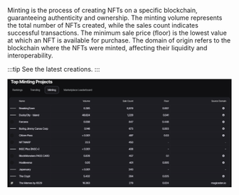Minting is the process of creating NFTs on a specific blockchain, guaranteeing authenticity and ownership. The minting volume represents the total number of NFTs created, while the sales count indicates successful transactions. The minimum sale price (floor) is the lowest value at which an NFT is available for purchase. The domain of origin refers to the blockchain where the NFTs were minted, affecting their liquidity and interoperability.


:::tip See the latest creations.
:::

![Minting ](image-2.png)

